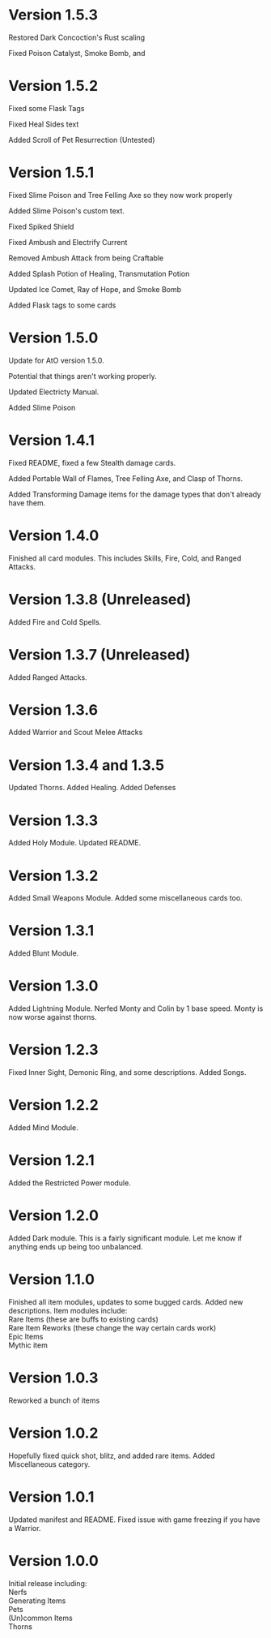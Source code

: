 # Version 1.5.3

Restored Dark Concoction's Rust scaling

Fixed Poison Catalyst, Smoke Bomb, and 

# Version 1.5.2

Fixed some Flask Tags

Fixed Heal Sides text

Added Scroll of Pet Resurrection (Untested)

# Version 1.5.1

Fixed Slime Poison and Tree Felling Axe so they now work properly

Added Slime Poison's custom text.

Fixed Spiked Shield

Fixed Ambush and Electrify Current

Removed Ambush Attack from being Craftable

Added Splash Potion of Healing, Transmutation Potion

Updated Ice Comet, Ray of Hope, and Smoke Bomb

Added Flask tags to some cards

# Version 1.5.0

Update for AtO version 1.5.0. 

Potential that things aren't working properly.

Updated Electricty Manual.  

Added Slime Poison

# Version 1.4.1

Fixed README, fixed a few Stealth damage cards. 

Added Portable Wall of Flames, Tree Felling Axe, and Clasp of Thorns.

Added Transforming Damage items for the damage types that don't already have them.

# Version 1.4.0
Finished all card modules. This includes Skills, Fire, Cold, and Ranged Attacks.

# Version 1.3.8 (Unreleased)
Added Fire and Cold Spells.

# Version 1.3.7 (Unreleased)

Added Ranged Attacks. 

# Version 1.3.6

Added Warrior and Scout Melee Attacks

# Version 1.3.4 and 1.3.5

Updated Thorns. Added Healing. Added Defenses

# Version 1.3.3

Added Holy Module. Updated README. 

# Version 1.3.2

Added Small Weapons Module. Added some miscellaneous cards too.

# Version 1.3.1

Added Blunt Module.

# Version 1.3.0

Added Lightning Module. Nerfed Monty and Colin by 1 base speed. Monty is now worse against thorns.

# Version 1.2.3

Fixed Inner Sight, Demonic Ring, and some descriptions. Added Songs.

# Version 1.2.2

Added Mind Module.

# Version 1.2.1

Added the Restricted Power module.

# Version 1.2.0

Added Dark module. This is a fairly significant module. Let me know if anything ends up being too unbalanced.

# Version 1.1.0

Finished all item modules, updates to some bugged cards. Added new descriptions.
Item modules include:  
Rare Items (these are buffs to existing cards)  
Rare Item Reworks (these change the way certain cards work)  
Epic Items  
Mythic item

# Version 1.0.3

Reworked a bunch of items

# Version 1.0.2

Hopefully fixed quick shot, blitz, and added rare items. Added Miscellaneous category.

# Version 1.0.1

Updated manifest and README. Fixed issue with game freezing if you have a Warrior.

# Version 1.0.0

Initial release including:  
Nerfs  
Generating Items  
Pets  
(Un)common Items  
Thorns
